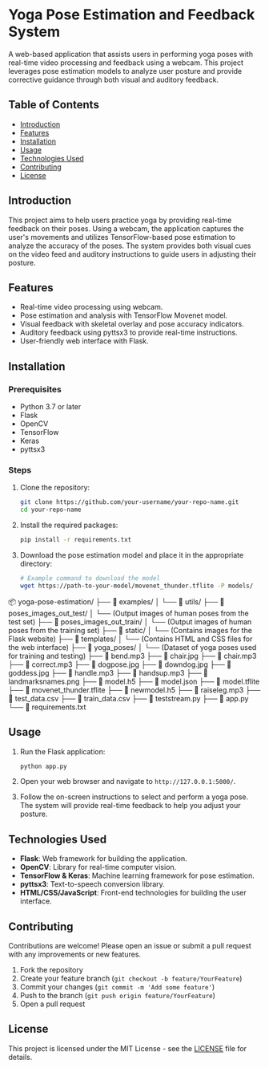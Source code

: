 # Yoga Pose Estimation and Feedback System

A web-based application that assists users in performing yoga poses with real-time video processing and feedback using a webcam. This project leverages pose estimation models to analyze user posture and provide corrective guidance through both visual and auditory feedback.

## Table of Contents

- [Introduction](#introduction)
- [Features](#features)
- [Installation](#installation)
- [Usage](#usage)
- [Technologies Used](#technologies-used)
- [Contributing](#contributing)
- [License](#license)

## Introduction

This project aims to help users practice yoga by providing real-time feedback on their poses. Using a webcam, the application captures the user's movements and utilizes TensorFlow-based pose estimation to analyze the accuracy of the poses. The system provides both visual cues on the video feed and auditory instructions to guide users in adjusting their posture.

## Features

- Real-time video processing using webcam.
- Pose estimation and analysis with TensorFlow Movenet model.
- Visual feedback with skeletal overlay and pose accuracy indicators.
- Auditory feedback using pyttsx3 to provide real-time instructions.
- User-friendly web interface with Flask.

## Installation

### Prerequisites

- Python 3.7 or later
- Flask
- OpenCV
- TensorFlow
- Keras
- pyttsx3

### Steps

1. Clone the repository:

    ```bash
    git clone https://github.com/your-username/your-repo-name.git
    cd your-repo-name
    ```

2. Install the required packages:

    ```bash
    pip install -r requirements.txt
    ```

3. Download the pose estimation model and place it in the appropriate directory:

    ```bash
    # Example command to download the model
    wget https://path-to-your-model/movenet_thunder.tflite -P models/
    ```
📦 yoga-pose-estimation/
├── 📁 examples/
│   └── 📁 utils/
├── 📁 poses_images_out_test/
│   └── (Output images of human poses from the test set)
├── 📁 poses_images_out_train/
│   └── (Output images of human poses from the training set)
├── 📁 static/
│   └── (Contains images for the Flask website)
├── 📁 templates/
│   └── (Contains HTML and CSS files for the web interface)
├── 📁 yoga_poses/
│   └── (Dataset of yoga poses used for training and testing)
├── 📄 bend.mp3
├── 📄 chair.jpg
├── 📄 chair.mp3
├── 📄 correct.mp3
├── 📄 dogpose.jpg
├── 📄 downdog.jpg
├── 📄 goddess.jpg
├── 📄 handle.mp3
├── 📄 handsup.mp3
├── 📄 landmarksnames.png
├── 📄 model.h5
├── 📄 model.json
├── 📄 model.tflite
├── 📄 movenet_thunder.tflite
├── 📄 newmodel.h5
├── 📄 raiseleg.mp3
├── 📄 test_data.csv
├── 📄 train_data.csv
├── 📄 teststream.py
├── 📄 app.py
└── 📄 requirements.txt


## Usage

1. Run the Flask application:

    ```bash
    python app.py
    ```

2. Open your web browser and navigate to `http://127.0.0.1:5000/`.

3. Follow the on-screen instructions to select and perform a yoga pose. The system will provide real-time feedback to help you adjust your posture.

## Technologies Used

- **Flask**: Web framework for building the application.
- **OpenCV**: Library for real-time computer vision.
- **TensorFlow & Keras**: Machine learning framework for pose estimation.
- **pyttsx3**: Text-to-speech conversion library.
- **HTML/CSS/JavaScript**: Front-end technologies for building the user interface.

## Contributing

Contributions are welcome! Please open an issue or submit a pull request with any improvements or new features.

1. Fork the repository
2. Create your feature branch (`git checkout -b feature/YourFeature`)
3. Commit your changes (`git commit -m 'Add some feature'`)
4. Push to the branch (`git push origin feature/YourFeature`)
5. Open a pull request

## License

This project is licensed under the MIT License - see the [LICENSE](LICENSE) file for details.


